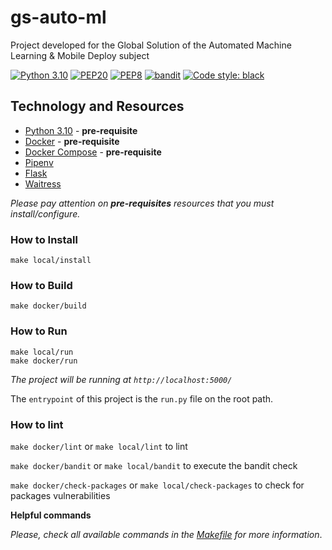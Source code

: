 # gs-auto-ml

Project developed for the Global Solution of the Automated Machine Learning &amp; Mobile Deploy subject

[![Python 3.10](https://img.shields.io/badge/python-3.10-blue.svg)](https://www.python.org/downloads/release/python-31010/)
[![PEP20](https://img.shields.io/badge/code%20style-pep20-red.svg)](https://www.python.org/dev/peps/pep-0020/)
[![PEP8](https://img.shields.io/badge/code%20style-pep8-orange.svg)](https://www.python.org/dev/peps/pep-0008/)
[![bandit](https://img.shields.io/badge/code%20style-bandit-green.svg)](https://github.com/PyCQA/bandit)
[![Code style: black](https://img.shields.io/badge/code%20style-black-000000.svg)](https://github.com/psf/black)

## Technology and Resources

- [Python 3.10](https://www.python.org/downloads/release/python-31010/) - **pre-requisite**
- [Docker](https://www.docker.com/get-started) - **pre-requisite**
- [Docker Compose](https://docs.docker.com/compose/) - **pre-requisite**
- [Pipenv](https://github.com/pypa/pipenv)
- [Flask](https://flask.palletsprojects.com/en/2.3.x)
- [Waitress](https://docs.pylonsproject.org/projects/waitress/en/latest/index.html)

*Please pay attention on **pre-requisites** resources that you must install/configure.*

### How to Install

```
make local/install
```

### How to Build

```
make docker/build
```

### How to Run

```
make local/run
make docker/run
```

*The project will be running at `http://localhost:5000/`*

The `entrypoint` of this project is the `run.py` file on the root path.

### How to lint

`make docker/lint` or `make local/lint` to lint

`make docker/bandit` or `make local/bandit` to execute the bandit check

`make docker/check-packages` or `make local/check-packages` to check for packages vulnerabilities

**Helpful commands**

*Please, check all available commands in the [Makefile](Makefile) for more information*.
